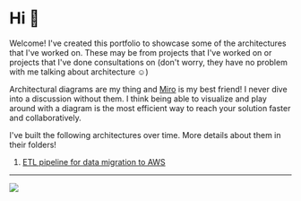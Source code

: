 Hi :vulcan_salute:
===================

Welcome! I've created this portfolio to showcase some of the architectures that I've worked on. These may be from projects that I've worked on or projects that I've done consultations on (don't worry, they have no problem with me talking about architecture :relaxed:)

Architectural diagrams are my thing and [Miro](https://miro.com/app/) is my best friend! I never dive into a discussion without them. I think being able to visualize and play around with a diagram is the most efficient way to reach your solution faster and collaboratively.

I've built the following architectures over time. More details about them in their folders!

1. [ETL pipeline for data migration to AWS](/Cool%20stuff/ETL%20for%20migration%20to%20AWS/ETL%20migration%20to%20AWS.md)


- - -
[![](https://img.shields.io/badge/LinkedIn-0077B5?style=for-the-logo&logo=linkedin&logoColor=white)](https://www.linkedin.com/in/uzair-ahmed-8562a4169/)
